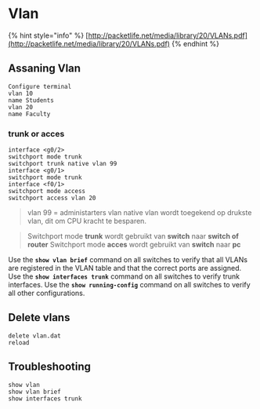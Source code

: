 # Vlan

{% hint style="info" %}
[http://packetlife.net/media/library/20/VLANs.pdf](http://packetlife.net/media/library/20/VLANs.pdf)
{% endhint %}

## Assaning Vlan <a id="assaning-vlan"></a>

```text
Configure terminal
vlan 10
name Students
vlan 20
name Faculty
```

### trunk or acces <a id="trunk-or-acces"></a>

```text
interface <g0/2>
switchport mode trunk 
switchport trunk native vlan 99
interface <g0/1>
switchport mode trunk
interface <f0/1>
switchport mode access
switchport access vlan 20
```

> vlan 99 = administarters vlan native vlan wordt toegekend op drukste vlan, dit om CPU kracht te besparen.

> Switchport mode **trunk** wordt gebruikt van **switch** naar **switch of router** Switchport mode **acces** wordt gebruikt van **switch** naar **pc**

Use the **`show vlan brief`** command on all switches to verify that all VLANs are registered in the VLAN table and that the correct ports are assigned. Use the **`show interfaces trunk`** command on all switches to verify trunk interfaces. Use the **`show running-config`** command on all switches to verify all other configurations.

## Delete vlans

```text
delete vlan.dat
reload
```

## Troubleshooting

```text
show vlan
show vlan brief
show interfaces trunk
```



